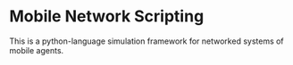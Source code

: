 # Mobile Network Scripting

This is a python-language simulation framework for networked systems of mobile agents. 
